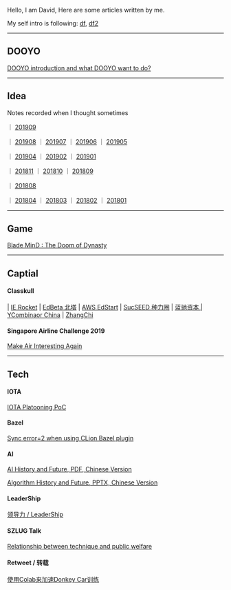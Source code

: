 
Hello, I am David, Here are some articles written by me.

My self intro is following: [df]( /dooyo/df ), [df2]( /dooyo/df2 )



---
## DOOYO

[DOOYO introduction and what DOOYO want to do?]( /dooyo/dooyo_intro_4_csme )


---
## Idea

Notes recorded when I thought sometimes

｜ [201909]( /idea/201909 ) 

｜ [201908]( /idea/201908 ) ｜ [201907]( /idea/201907 ) ｜ [201906]( /idea/201906 ) ｜ [201905]( /idea/201905 ) 

｜ [201904]( /idea/201904 ) ｜ [201902]( /idea/201902 ) ｜ [201901]( /idea/201901 ) 

｜ [201811]( /idea/201811 ) ｜ [201810]( /idea/201810 ) ｜ [201809]( /idea/201809 ) 

｜ [201808]( /idea/201808 ) 

｜ [201804]( /idea/201804 ) ｜ [201803]( /idea/201803 ) ｜ [201802]( /idea/201802 ) ｜ [201801]( /idea/201801 )


---
## Game

[Blade MinD : The Doom of Dynasty]( /cike/readme_en )


---
## Captial

#### Classkull
| [IE Rocket]( /classkull/ierockets )
| [EdBeta 北塔]( /classkull/edbeta )
| [AWS EdStart]( /classkull/awsedstart )
| [SucSEED 种力圈]( /classkull/sucseed )
| [蓝驰资本 ]( /classkull/brv )
| [YCombinaor China]( /classkull/ycombinator )
| [ZhangChi]( /classkull/zhangchi )

#### Singapore Airline Challenge 2019

[Make Air Interesting Again]( /saac2019/SingaporeAirlineAppChallenge2019_RoaringWhale_201908101858.pdf )


---
## Tech

#### IOTA

[IOTA Platooning PoC]( /other/iota_based_platooning )
 

#### Bazel

[Sync error=2 when using CLion Bazel plugin]( /tech/clion_bazel_plugin )
 
 
#### AI

[AI History and Future, PDF, Chinese Version]( /tech/AI_History_and_Future.df.20190517.1307.pdf )

[Algorithm History and Future, PPTX, Chinese Version]( /tech/Algorithm_History_and_Future.df.df.20190710.1834.pptx )

#### LeaderShip

[领导力 / LeaderShip ]( /dooyo/leadership )


#### SZLUG Talk 

[Relationship between technique and public welfare](/other/szlug_talk_with_xiaoban_20190224)


#### Retweet / 转载

[使用Colab来加速Donkey Car训练]( http://kevingor.com/2019/08/use_colab_gpu_to_train_donkeycar/ )




